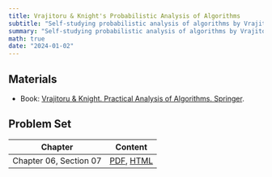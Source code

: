 ```yaml
---
title: Vrajitoru & Knight's Probabilistic Analysis of Algorithms
subtitle: "Self-studying probabilistic analysis of algorithms by Vrajitoru & Knight"
summary: "Self-studying probabilistic analysis of algorithms by Vrajitoru & Knight"
math: true
date: "2024-01-02"
---
```


## Materials

- Book: [Vrajitoru & Knight. Practical Analysis of Algorithms. Springer](https://link.springer.com/book/10.1007/978-3-319-09888-3).

## Problem Set

| Chapter      | Content  |
|--------------|-----------|
| Chapter 06, Section 07 | [PDF](./ch06-sec07_sol.pdf), [HTML](/vraj-kni-post/ch06-sec07) |
